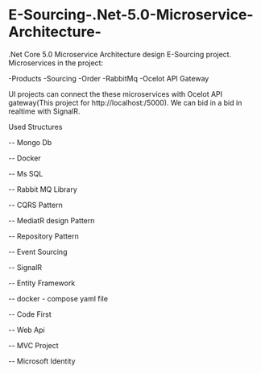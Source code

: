 # E-Sourcing-.Net-5.0-Microservice-Architecture-

.Net Core 5.0 Microservice Architecture design  E-Sourcing project.
Microservices in the project:

-Products
-Sourcing
-Order
-RabbitMq
-Ocelot API Gateway

UI projects can connect the these microservices with Ocelot API gateway(This project for http://localhost:/5000).
We can bid in a bid in realtime with SignalR.

Used Structures

-- Mongo Db

-- Docker

-- Ms SQL

-- Rabbit MQ Library

-- CQRS Pattern

-- MediatR design Pattern

-- Repository Pattern

-- Event Sourcing

-- SignalR

-- Entity Framework

-- docker - compose yaml file

-- Code First 

-- Web Api

-- MVC Project

-- Microsoft Identity
